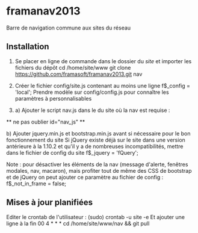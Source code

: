 framanav2013
============

Barre de navigation commune aux sites du réseau 

Installation
--------------------
1. Se placer en ligne de commande dans le dossier du *site* et importer les fichiers du dépôt
	cd /home/site/www
	git clone https://github.com/framasoft/framanav2013.git nav

2. Créer le fichier config/site.js contenant au moins une ligne 
	f$_config = 'local';
Prendre modèle sur config/config.js pour connaître les paramètres à personnalisables

3. a) Ajouter le script nav.js dans le <head> du site où la nav est requise :
	<script src="/nav/nav.js" id="nav_js" type="text/javascript"></script>
** ne pas oublier id="nav_js" **
 
   b) Ajouter jquery.min.js et bootstrap.min.js avant si nécessaire pour le bon fonctionnement du site
	<script src="/nav/lib/jquery/jquery.min.js" type="text/javascript"></script>
	<script src="/nav/lib/bootstrap/js/bootstrap.min.js" type="text/javascript"></script>
Si jQuery existe déjà sur le site dans une version antérieure à la 1.10.2 et qu'il y a de nombreuses incompatibilités,
mettre dans le fichier de config du site
	f$_jquery = 'fQuery';
	
Note : pour désactiver les éléments de la nav (message d'alerte, fenêtres modales, nav, macaron),
mais profiter tout de même des CSS de bootstrap et de jQuery on peut ajouter ce paramètre au fichier de config :
	f$_not_in_frame = false;

Mises à jour planifiées
--------------------
Editer le crontab de l'utilisateur :
	(sudo) crontab -u site -e
Et ajouter une ligne à la fin
	00 4 * * * cd /home/site/www/nav && git pull
